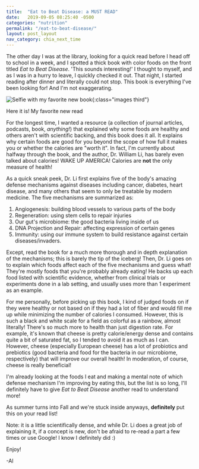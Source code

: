 ```yaml
---
title:  "Eat to Beat Disease: a MUST READ"
date:   2019-09-05 08:25:40 -0500
categories: "nutrition"
permalink: "/eat-to-beat-disease/"
layout: post_layout
nav_category: chia_next_time
---
```


The other day I was at the library, looking for a quick read before I head off to school in a week, and I spotted a thick book with color foods on the front titled *Eat to Beat Disease*. 'This sounds interesting!' I thought to myself, and as I was in a hurry to leave, I quickly checked it out. That night, I started reading after dinner and literally could not stop. This book is everything I've been looking for! And I'm not exaggerating.

![Selfie with my favorite new book]({{site.baseurl}}/assets/images/blog/food/eat_to_beat.jpg){:class="images third"}

<p class="caption">Here it is! My favorite new read</p>

For the longest time, I wanted a resource (a collection of journal articles, podcasts, book, *anything!*) that explained why some foods are healthy and others aren't with scientific backing, and this book <span class="standOut">does it all</span>. It explains why certain foods are good for you beyond the scope of how full it makes you or whether the calories are "worth it". In fact, I'm currently about halfway through the book, and the author, Dr. William Li, has barely even talked about calories! WAKE UP AMERICA! Calories are **not** the only measure of health!

As a quick sneak peek, Dr. Li first explains five of the body's amazing defense mechanisms against diseases including cancer, diabetes, heart disease, and many others that seem to only be treatable by modern medicine. The five mechanisms are summarized as:

1. Angiogenesis: building blood vessels to various parts of the body
2. Regeneration: using stem cells to repair injuries
3. Our gut's microbiome: the good bacteria living inside of us
4. DNA Projection and Repair: affecting expression of certain genes
5. Immunity: using our immune system to build resistance against certain diseases/invaders.

Except, read the book for a much more thorough and in depth explanation of the mechanisms; this is barely the tip of the iceberg! Then, Dr. Li goes on to explain which foods affect each of the five mechanisms and guess what! They're mostly foods that you're probably already eating! He backs up each food listed with scientific evidence, whether from clinical trials or experiments done in a lab setting, and usually uses more than 1 experiment as an example. 

For me personally, before picking up this book, I kind of judged foods on if they were healthy or not based on if they had a lot of fiber and would fill me up while minimizing the number of calories I consumed. However, this is such a black and white scale for a field as colorful as a rainbow, almost literally! There's so much more to health than just digestion rate. For example, it's known that cheese is pretty calorie/energy dense and contains quite a bit of saturated fat, so I tended to avoid it as much as I can. However, cheese (especially European cheese) has a lot of probiotics and prebiotics (good bacteria and food for the bacteria in our microbiome, respectively) that will improve our overall health! In moderation, of course, cheese is really beneficial!

I'm already looking at the foods I eat and making a mental note of which defense mechanism I'm improving by eating this, but the list is so long, I'll definitely have to give *Eat to Beat Disease* another read to understand more!

As summer turns into Fall and we're stuck inside anyways, **definitely** put this on your read list!

Note: it is a little scientifically dense, and while Dr. Li does a great job of explaining it, if a concept is new, don't be afraid to re-read a part a few times or use Google! I know I definitely did :)

Enjoy!

-Al